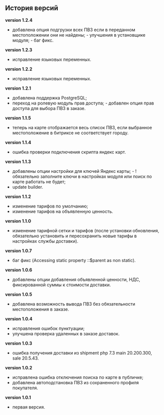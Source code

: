 <!-- cl-start -->
## История версий

**version 1.2.4**    
- добавлена опция подгрузки всех ПВЗ если в переданном местоположении они не найдены; - улучшения в установщике модуля; - баг фикс.    

**version 1.2.3**    
- исправление языковых переменных.    

**version 1.2.2**    
- исправление языковых переменных.    

**version 1.2.1**    
- добавлена поддержка PostgreSQL;    
- переход на ролевую модуль прав доступа; - добавлен опция прав доступа для выбора ПВЗ в заказе.    

**version 1.1.5**    
- теперь на карте отображается весь список ПВЗ, если выбранное местоположение в битриксе не соответствует городу.    

**version 1.1.4**    
- ошибка проверки подключения скрипта яндекс карт.    

**version 1.1.3**    
- добавлены опции настройки для ключей Яндекс карты; - !обязательно заполните ключи в настройках модуля или поиск по карте работать не будет;    
- update builder.    

**version 1.1.2**    
- изменение тарифов по умолчанию;    
- изменение тарифов на объявленную ценность.    

**version 1.1.0**    
- изменение тарифной сетки и тарифов (после установки обновления, обязательно установить и пересохранить новые тарифы в настройках службы доставки).    

**version 1.0.7**    
- баг фикс (Accessing static property ::$parent as non static).    

**version 1.0.6**    
- добавлены опции добавления объявленной ценности, НДС, фиксированной суммы к стоимости доставки.    

**version 1.0.5**    
- добавлена возможность вывода ПВЗ без обязательности местоположения в заказе.    

**version 1.0.4**    
- исправления ошибок пунктуации;    
- улучшена проверка удаленных в заказе доставок.    

**version 1.0.3**    
- ошибка получения доставки из shipment php 7.3 main 20.200.300, sale 20.5.43.    

**version 1.0.2**    
- исправлена ошибка отключения поиска по карте в публичке;    
- добавлена автоподстановка ПВЗ из сохраненного профиля покупателя.    

**version 1.0.1**    
- первая версия.    
<!-- cl-end -->
